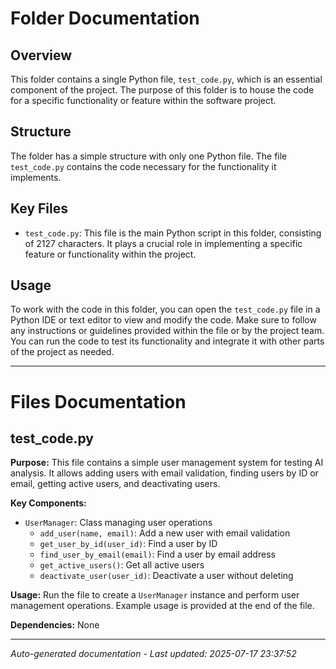 # Folder Documentation

## Overview
This folder contains a single Python file, `test_code.py`, which is an essential component of the project. The purpose of this folder is to house the code for a specific functionality or feature within the software project.

## Structure
The folder has a simple structure with only one Python file. The file `test_code.py` contains the code necessary for the functionality it implements. 

## Key Files
- `test_code.py`: This file is the main Python script in this folder, consisting of 2127 characters. It plays a crucial role in implementing a specific feature or functionality within the project.

## Usage
To work with the code in this folder, you can open the `test_code.py` file in a Python IDE or text editor to view and modify the code. Make sure to follow any instructions or guidelines provided within the file or by the project team. You can run the code to test its functionality and integrate it with other parts of the project as needed.

---

# Files Documentation

## test_code.py

**Purpose:** This file contains a simple user management system for testing AI analysis. It allows adding users with email validation, finding users by ID or email, getting active users, and deactivating users.

**Key Components:**
- `UserManager`: Class managing user operations
  - `add_user(name, email)`: Add a new user with email validation
  - `get_user_by_id(user_id)`: Find a user by ID
  - `find_user_by_email(email)`: Find a user by email address
  - `get_active_users()`: Get all active users
  - `deactivate_user(user_id)`: Deactivate a user without deleting

**Usage:** Run the file to create a `UserManager` instance and perform user management operations. Example usage is provided at the end of the file.

**Dependencies:** None

---
*Auto-generated documentation - Last updated: 2025-07-17 23:37:52*
